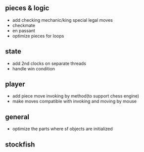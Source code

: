 ## pieces & logic
- add checking mechanic/king special legal moves
- checkmate
- en passant
- optimize pieces for loops

## state
- add 2nd clocks on separate threads
- handle win condition

## player
- add piece move invoking by method(to support chess engine)
- make moves compatible with invoking and moving by mouse

## general
- optimize the parts where sf objects are initialized

## stockfish